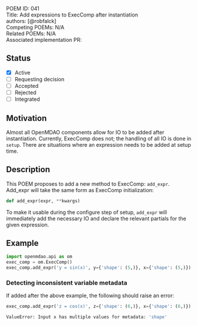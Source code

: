 POEM ID: 041  
Title: Add expressions to ExecComp after instantiation  
authors: [@robfalck]  
Competing POEMs: N/A  
Related POEMs: N/A  
Associated implementation PR:

##  Status

- [x] Active
- [ ] Requesting decision
- [ ] Accepted
- [ ] Rejected
- [ ] Integrated

## Motivation

Almost all OpenMDAO components allow for IO to be added after instantiation.
Currently, ExecComp does not; the handling of all IO is done in `setup`.
There are situations where an expression needs to be added at setup time.

## Description

This POEM proposes to add a new method to ExecComp: `add_expr`.
Add_expr will take the same form as ExecComp initialization:

```python
def add_expr(expr, **kwargs)
```

To make it usable during the configure step of setup, `add_expr` will immediately add the necessary IO and declare the relevant partials for the given expression.

## Example

```python
import openmdao.api as om
exec_comp = om.ExecComp()
exec_comp.add_expr('y = sin(x)', y={'shape': (5,)}, x={'shape': (5,)})
```

### Detecting inconsistent variable metadata

If added after the above example, the following should raise an error:

```python
exec_comp.add_expr('z = cos(x)', z={'shape': (6,)}, x={'shape': (6,)})
```

```bash
ValueError: Input x has multiple values for metadata: 'shape'
```


